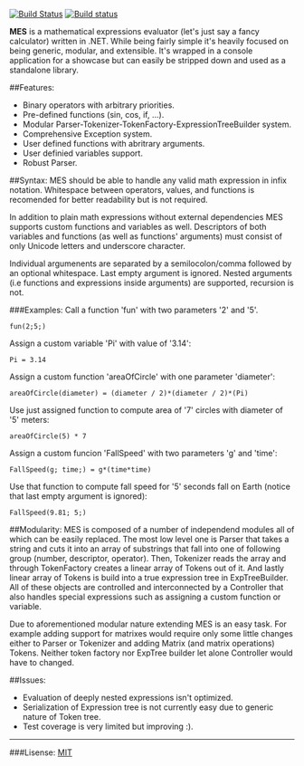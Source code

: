 [![Build Status](https://travis-ci.org/petrroll/MES.svg?branch=master)](https://travis-ci.org/petrroll/MES) [![Build status](https://ci.appveyor.com/api/projects/status/ayvxdowfnr01k73s?svg=true)](https://ci.appveyor.com/project/petrroll/mes)


__MES__ is a mathematical expressions evaluator (let's just say a fancy calculator) written in .NET. While being fairly simple it's heavily focused on being generic, modular, and extensible. It's wrapped in a console application for a showcase but can easily be stripped down and used as a standalone library. 

##Features:
* Binary operators with arbitrary priorities.
* Pre-defined functions (sin, cos, if, ...).
* Modular Parser-Tokenizer-TokenFactory-ExpressionTreeBuilder system.
* Comprehensive Exception system.
* User defined functions with abritrary arguments.
* User definied variables support.
* Robust Parser.

##Syntax:
MES should be able to handle any valid math expression in infix notation. Whitespace between operators, values, and functions is recomended for better readability but is not required.

In addition to plain math expressions without external dependencies MES supports custom functions and variables as well. Descriptors of both variables and functions (as well as functions' arguments) must consist of only Unicode letters and underscore character. 

Individual argumenents are separated by a semilocolon/comma followed by an optional whitespace. Last empty argument is ignored. Nested arguments (i.e functions and expressions inside arguments) are supported, recursion is not.

###Examples:
Call a function 'fun' with two parameters '2' and '5'.
```
fun(2;5;)
```

Assign a custom variable 'Pi' with value of '3.14':
```
Pi = 3.14
```

Assign a custom function 'areaOfCircle' with one parameter 'diameter':
```
areaOfCircle(diameter) = (diameter / 2)*(diameter / 2)*(Pi)
```

Use just assigned function to compute area of '7' circles with diameter of '5' meters:
```
areaOfCircle(5) * 7
```

Assign a custom funcion 'FallSpeed' with two parameters 'g' and 'time':
```
FallSpeed(g; time;) = g*(time*time)
```

Use that function to compute fall speed for '5' seconds fall on Earth (notice that last empty argument is ignored):
```
FallSpeed(9.81; 5;)
```

##Modularity:
MES is composed of a number of independend modules all of which can be easily replaced. The most low level one is Parser that takes a string and cuts it into an array of substrings that fall into one of following group (number, descriptor, operator). Then, Tokenizer reads the array and through TokenFactory creates a linear array of Tokens out of it. And lastly linear array of Tokens is build into a true expression tree in ExpTreeBuilder. All of these objects are controlled and interconnected by a Controller that also handles special expressions such as assigning a custom function or variable.

Due to aforementioned modular nature extending MES is an easy task. For example adding support for matrixes would require only some little changes either to Parser or Tokenizer and adding Matrix (and matrix operations) Tokens. Neither token factory nor ExpTree builder let alone Controller would have to changed. 

##Issues:
* Evaluation of deeply nested expressions isn't optimized.
* Serialization of Expression tree is not currently easy due to generic nature of Token tree.
* Test coverage is very limited but improving :).

----
###Lisense:
[MIT](https://opensource.org/licenses/MIT)
